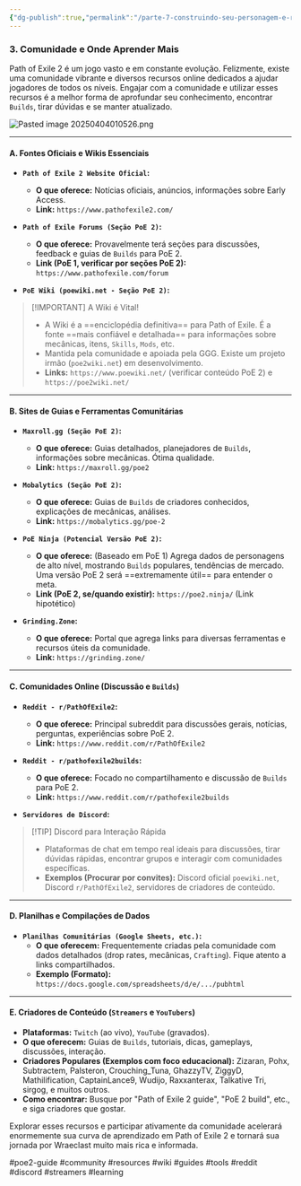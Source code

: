 ```yaml
---
{"dg-publish":true,"permalink":"/parte-7-construindo-seu-personagem-e-recursos-externos/3-comunidade-e-onde-aprender-mais/"}
---
```


### 3. Comunidade e Onde Aprender Mais

Path of Exile 2 é um jogo vasto e em constante evolução. Felizmente, existe uma comunidade vibrante e diversos recursos online dedicados a ajudar jogadores de todos os níveis. Engajar com a comunidade e utilizar esses recursos é a melhor forma de aprofundar seu conhecimento, encontrar `Builds`, tirar dúvidas e se manter atualizado.

![Pasted image 20250404010526.png](/img/user/ANEXOS/Pasted%20image%2020250404010526.png)

---

#### A. Fontes Oficiais e Wikis Essenciais

*   **`Path of Exile 2 Website Oficial`:**
    *   **O que oferece:** Notícias oficiais, anúncios, informações sobre Early Access.
    *   **Link:** `https://www.pathofexile2.com/`

*   **`Path of Exile Forums (Seção PoE 2)`:**
    *   **O que oferece:** Provavelmente terá seções para discussões, feedback e guias de `Builds` para PoE 2.
    *   **Link (PoE 1, verificar por seções PoE 2):** `https://www.pathofexile.com/forum`

*   **`PoE Wiki (poewiki.net - Seção PoE 2)`:**

> [!IMPORTANT] A Wiki é Vital!
> *   A Wiki é a ==enciclopédia definitiva== para Path of Exile. É a fonte ==mais confiável e detalhada== para informações sobre mecânicas, itens, `Skills`, `Mods`, etc.
> *   Mantida pela comunidade e apoiada pela GGG. Existe um projeto irmão (`poe2wiki.net`) em desenvolvimento.
> *   **Links:** `https://www.poewiki.net/` (verificar conteúdo PoE 2) e `https://poe2wiki.net/`

---

#### B. Sites de Guias e Ferramentas Comunitárias

*   **`Maxroll.gg (Seção PoE 2)`:**
    *   **O que oferece:** Guias detalhados, planejadores de `Builds`, informações sobre mecânicas. Ótima qualidade.
    *   **Link:** `https://maxroll.gg/poe2`

*   **`Mobalytics (Seção PoE 2)`:**
    *   **O que oferece:** Guias de `Builds` de criadores conhecidos, explicações de mecânicas, análises.
    *   **Link:** `https://mobalytics.gg/poe-2`

*   **`PoE Ninja (Potencial Versão PoE 2)`:**
    *   **O que oferece:** (Baseado em PoE 1) Agrega dados de personagens de alto nível, mostrando `Builds` populares, tendências de mercado. Uma versão PoE 2 será ==extremamente útil== para entender o meta.
    *   **Link (PoE 2, se/quando existir):** `https://poe2.ninja/` (Link hipotético)

*   **`Grinding.Zone`:**
    *   **O que oferece:** Portal que agrega links para diversas ferramentas e recursos úteis da comunidade.
    *   **Link:** `https://grinding.zone/`

---

#### C. Comunidades Online (Discussão e `Builds`)

*   **`Reddit - r/PathOfExile2`:**
    *   **O que oferece:** Principal subreddit para discussões gerais, notícias, perguntas, experiências sobre PoE 2.
    *   **Link:** `https://www.reddit.com/r/PathOfExile2`

*   **`Reddit - r/pathofexile2builds`:**
    *   **O que oferece:** Focado no compartilhamento e discussão de `Builds` para PoE 2.
    *   **Link:** `https://www.reddit.com/r/pathofexile2builds`

*   **`Servidores de Discord`:**

> [!TIP] Discord para Interação Rápida
> *   Plataformas de chat em tempo real ideais para discussões, tirar dúvidas rápidas, encontrar grupos e interagir com comunidades específicas.
> *   **Exemplos (Procurar por convites):** Discord oficial `poewiki.net`, Discord `r/PathOfExile2`, servidores de criadores de conteúdo.

---

#### D. Planilhas e Compilações de Dados

*   **`Planilhas Comunitárias (Google Sheets, etc.)`:**
    *   **O que oferecem:** Frequentemente criadas pela comunidade com dados detalhados (drop rates, mecânicas, `Crafting`). Fique atento a links compartilhados.
    *   **Exemplo (Formato):** `https://docs.google.com/spreadsheets/d/e/.../pubhtml`

---

#### E. Criadores de Conteúdo (`Streamers` e `YouTubers`)

*   **Plataformas:** `Twitch` (ao vivo), `YouTube` (gravados).
*   **O que oferecem:** Guias de `Builds`, tutoriais, dicas, gameplays, discussões, interação.
*   **Criadores Populares (Exemplos com foco educacional):** Zizaran, Pohx, Subtractem, Palsteron, Crouching_Tuna, GhazzyTV, ZiggyD, Mathilification, CaptainLance9, Wudijo, Raxxanterax, Talkative Tri, sirgog, e muitos outros.
*   **Como encontrar:** Busque por "Path of Exile 2 guide", "PoE 2 build", etc., e siga criadores que gostar.

Explorar esses recursos e participar ativamente da comunidade acelerará enormemente sua curva de aprendizado em Path of Exile 2 e tornará sua jornada por Wraeclast muito mais rica e informada.

#poe2-guide #community #resources #wiki #guides #tools #reddit #discord #streamers #learning